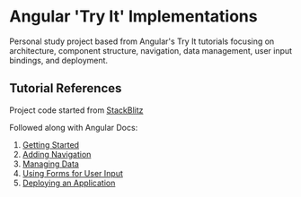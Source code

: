 # Angular 'Try It' Implementations

Personal study project based from Angular's Try It tutorials focusing on architecture, component structure, navigation, data management, user input bindings, and deployment.

## Tutorial References

Project code started from [StackBlitz](https://stackblitz.com/edit/angular-secwji)

Followed along with Angular Docs:

1. [Getting Started](https://angular.io/start)
2. [Adding Navigation](https://angular.io/start/start-routing)
3. [Managing Data](https://angular.io/start/start-data)
4. [Using Forms for User Input](https://angular.io/start/start-forms)
5. [Deploying an Application](https://angular.io/start/start-deployment)
